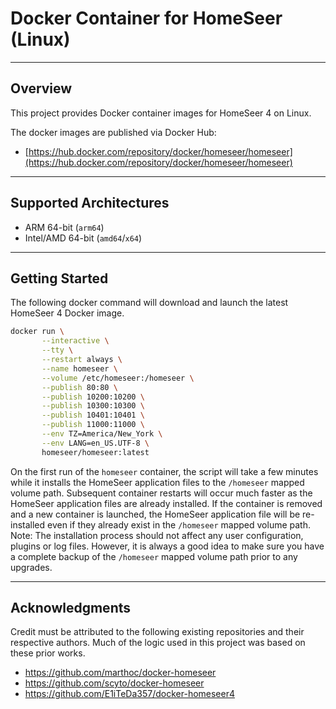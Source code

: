 # Docker Container for HomeSeer (Linux)
---

## Overview

This project provides Docker container images for HomeSeer 4 on Linux.     

The docker images are published via Docker Hub:
 - [https://hub.docker.com/repository/docker/homeseer/homeseer](https://hub.docker.com/repository/docker/homeseer/homeseer)

---

## Supported Architectures

- ARM 64-bit (`arm64`)
- Intel/AMD 64-bit (`amd64`/`x64`)

---

## Getting Started 

The following docker command will download and launch the latest HomeSeer 4 Docker image.
```bash
docker run \
       --interactive \
       --tty \
       --restart always \
       --name homeseer \
       --volume /etc/homeseer:/homeseer \
       --publish 80:80 \
       --publish 10200:10200 \
       --publish 10300:10300 \
       --publish 10401:10401 \
       --publish 11000:11000 \
       --env TZ=America/New_York \
       --env LANG=en_US.UTF-8 \
       homeseer/homeseer:latest
```

On the first run of the `homeseer` container, the script will take a few minutes while it 
installs the HomeSeer application files to the `/homeseer` mapped volume path.  Subsequent 
container restarts will occur much faster as the HomeSeer application files are already 
installed.  If the container is removed and a new container is launched, the HomeSeer
application file will be re-installed even if they already exist in the `/homeseer` 
mapped volume path.  Note: The installation process should not affect any user configuration, 
plugins or log files.  However, it is always a good idea to make sure you have a complete backup 
of the `/homeseer` mapped volume path prior to any upgrades.   

---

## Acknowledgments

Credit must be attributed to the following existing repositories and their respective authors.  Much of 
the logic used in this project was based on these prior works. 

 - https://github.com/marthoc/docker-homeseer
 - https://github.com/scyto/docker-homeseer
 - https://github.com/E1iTeDa357/docker-homeseer4
